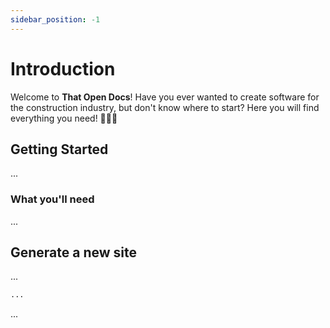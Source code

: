```yaml
---
sidebar_position: -1
---
```


# Introduction

Welcome to **That Open Docs**! Have you ever wanted to create software for the construction industry, but don't know
where to start? Here you will find everything you need! 🏢👷‍♂️

## Getting Started

...

### What you'll need

...

## Generate a new site

...

```bash
...
```

...

